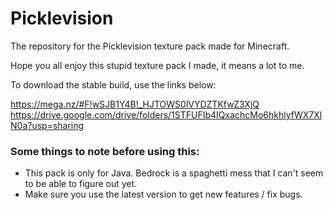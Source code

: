 # Picklevision
The repository for the Picklevision texture pack made for Minecraft.

Hope you all enjoy this stupid texture pack I made, it means a lot to me.

To download the stable build, use the links below:

https://mega.nz/#F!wSJB1Y4B!_HJTOWS0lVYDZTKfwZ3XjQ
https://drive.google.com/drive/folders/1STFUFIb4IQxachcMo6hkhlyfWX7XlN0a?usp=sharing

### Some things to note before using this:

- This pack is only for Java. Bedrock is a spaghetti mess that I can't seem to be able to figure out yet.
- Make sure you use the latest version to get new features / fix bugs.
